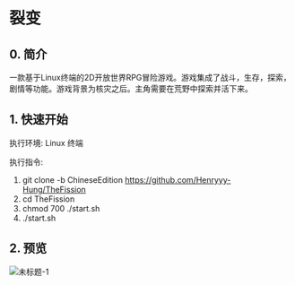# **裂变**

## **0. 简介**
  一款基于Linux终端的2D开放世界RPG冒险游戏。游戏集成了战斗，生存，探索，剧情等功能。游戏背景为核灾之后。主角需要在荒野中探索并活下来。

## **1. 快速开始**

  执行环境: Linux 终端
 
  执行指令: 
  1. git clone -b ChineseEdition https://github.com/Henryyy-Hung/TheFission
  2. cd TheFission
  3. chmod 700 ./start.sh
  4. ./start.sh
  
## **2. 预览**

![未标题-1](https://user-images.githubusercontent.com/78750074/208289043-4d07d45e-879c-4375-a61c-dba87a43f04f.png)







